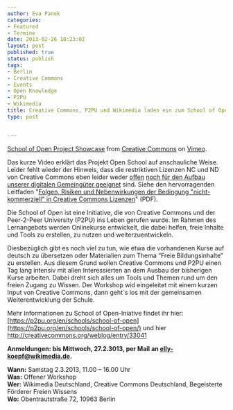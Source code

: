 ```yaml
---
author: Eva Panek
categories:
- Featured
- Termine
date: 2013-02-26 10:23:02
layout: post
published: true
status: publish
tags:
- Berlin
- Creative Commons
- Events
- Open Knowledge
- P2PU
- Wikimedia
title: Creative Commons, P2PU und Wikimedia laden ein zum School of Open-Workshop!
type: post


---
```


[School of Open Project Showcase](http://vimeo.com/60035152) from [Creative Commons](http://vimeo.com/creativecommonsvideos) on [Vimeo](http://vimeo.com).

Das kurze Video erklärt das Projekt Open School auf anschauliche Weise. Leider fehlt wieder der Hinweis, dass die restriktiven Lizenzen NC und ND von Creative Commons eben leider weder [offen](http://opendefinition.org/okd/deutsch/) [noch für den Aufbau unserer digitalen Gemeingüter geeignet](http://blog.okfn.org/2012/10/04/making-a-real-commons-creative-commons-should-drop-the-non-commercial-and-no-derivatives-licenses/) sind. Siehe den hervorragenden Leitfaden "[Folgen, Risiken und Nebenwirkungen der Bedingung "nicht-kommerziell" in Creative Commons Lizenzen](http://irights.info/userfiles/CC-NC_Leitfaden_web.pdf)" (PDF).

Die School of Open ist eine Initiative, die von Creative Commons und der Peer-2-Peer University (P2PU) ins Leben gerufen wurde. Im Rahmen des Lernangebots werden Onlinekurse entwickelt, die dabei helfen, freie Inhalte und Tools zu erstellen, zu nutzen und weiterzuentwickeln. 

Diesbezüglich gibt es noch viel zu tun, wie etwa die vorhandenen Kurse auf deutsch zu übersetzen oder Materialien zum Thema “Freie Bildungsinhalte” zu erstellen. Aus diesem Grund wollen Creative Commons und P2PU einen Tag lang intensiv mit allen Interessierten an dem Ausbau der bisherigen Kurse arbeiten. Dabei dreht sich alles um Tools und Themen rund um den freien Zugang zu Wissen. Der Workshop wid eingeleitet mit einem kurzen Input von Creative Commons, dann geht´s los mit der gemeinsamen Weiterentwicklung der Schule.

Mehr Informationen zu School of Open-Iniative findet ihr hier:  
[https://p2pu.org/en/schools/school-of-open](https://p2pu.org/en/schools/school-of-open/) und hier  
<http://creativecommons.org/weblog/entry/33041>

**Anmeldungen: bis Mittwoch, 27.2.3013, per Mail an [elly-koepf@wikimedia.de](mailto:elly-koepf@wikimedia.de).**

**Wann:** Samstag 2.3.2013, 11.00 – 16.00 Uhr  
**Was:** Offener Workshop  
**Wer:** Wikimedia Deutschland, Creative Commons Deutschland, Begeisterte Förderer Freien Wissens  
**Wo:** Obentrautstraße 72, 10963 Berlin

 